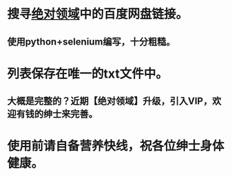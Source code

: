 # 搜寻[绝对领域](http://www.jdlingyu.mobi/)中的百度网盘链接。
## 使用python+selenium编写，十分粗糙。
# 列表保存在唯一的txt文件中。
## 大概是完整的？近期【绝对领域】升级，引入VIP，欢迎有钱的绅士来完善。
# 使用前请自备营养快线，祝各位绅士身体健康。